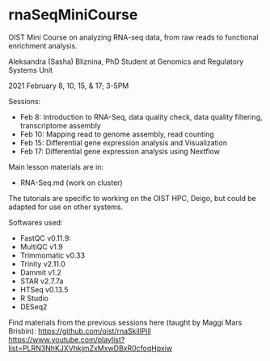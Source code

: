 # rnaSeqMiniCourse

OIST Mini Course on analyzing RNA-seq data, from raw reads to functional enrichment analysis.

Aleksandra (Sasha) Bliznina, PhD Student at Genomics and Regulatory Systems Unit

2021 February 8, 10, 15, & 17; 3-5PM

Sessions:

* Feb 8: Introduction to RNA-Seq, data quality check, data quality filtering, transcriptome assembly
* Feb 10: Mapping read to genome assembly, read counting
* Feb 15: Differential gene expression analysis and Visualization
* Feb 17: Differential gene expression analysis using Nextflow

Main lesson materials are in:
* RNA-Seq.md (work on cluster)

The tutorials are specific to working on the OIST HPC, Deigo, but could be adapted for use on other systems.

Softwares used:

* FastQC v0.11.9: 
* MultiQC v1.9
* Trimmomatic v0.33
* Trinity v2.11.0
* Dammit v1.2
* STAR v2.7.7a
* HTSeq v0.13.5
* R Studio
* DESeq2

Find materials from the previous sessions here (taught by Maggi Mars Brisbin): 
https://github.com/oist/rnaSkillPill
https://www.youtube.com/playlist?list=PLRN3NhKJXVhkjmZxMxwDBxR0cfoqHpxiw
